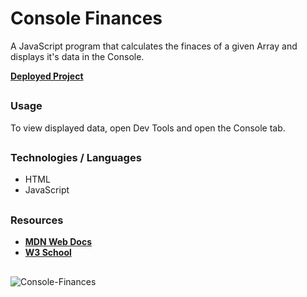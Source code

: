# Console Finances

A JavaScript program that calculates the finaces of a given Array and displays it's data in the Console.

[**Deployed Project**](https://kingporchy.github.io/Console-Finances/)

##
### Usage
To view displayed data, open Dev Tools and open the Console tab.

##
### Technologies / Languages
- HTML
- JavaScript

##
### Resources
- [**MDN Web Docs**](https://developer.mozilla.org/) 
- [**W3 School**](https://www.w3schools.com/)

 ##
![Console-Finances](https://kingporchy.github.io/Console-Finances/Console-Finances-demo.png)
